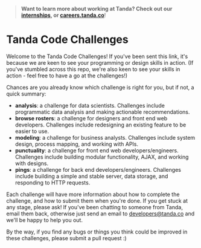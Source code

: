 > **Want to learn more about working at Tanda? Check out our [internships](http://careers.tanda.co/job/dev-internship/), or [careers.tanda.co](http://careers.tanda.co/)**!

Tanda Code Challenges
=================================

Welcome to the Tanda Code Challenges! If you've been sent this link, it's because we are keen to see your programming or design skills in action. (If you've stumbled across this repo, we're also keen to see your skills in action - feel free to have a go at the challenges!)

Chances are you already know which challenge is right for you, but if not, a quick summary:

- **analysis**: a challenge for data scientists. Challenges include programmatic data analysis and making actionable recommendations.
- **browse rosters**: a challenge for designers and front end web developers. Challenges include redesigning an existing feature to be easier to use.
- **modeling**: a challenge for business analysts. Challenges include system design, process mapping, and working with APIs.
- **punctuality**: a challenge for front end web developers/engineers. Challenges include building modular functionality, AJAX, and working with designs.
- **pings**: a challenge for back end developers/engineers. Challenges include building a simple and stable server, data storage, and responding to HTTP requests.

Each challenge will have more information about how to complete the challenge, and how to submit them when you're done. If you get stuck at any stage, please ask! If you've been chatting to someone from Tanda, email them back, otherwise just send an email to developers@tanda.co and we'll be happy to help you out.

By the way, if you find any bugs or things you think could be improved in these challenges, please submit a pull request :)
